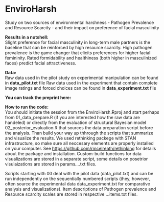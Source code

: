 # EnviroHarsh
Study on two sources of environmental harshness - Pathogen Prevalence and Resource Scarcity - and their impact on preference of facial masculinity

**Results in a nutshell:** <br>
Slight preference for facial masculinity in long-term male partners is the baseline that can be reinforced by high resource scarcity. High pathogen prevalence is the game changer that elicits preferences for higher facial femininity. Rated formidability and healthiness (both higher in masculinized faces) predict facial attractiveness.

**Data:** <br>
Raw data used in the pilot study on experimental manipulation can be found in **data_pilot.txt** file
Raw data used in the experiment that contain complete image ratings and forced choices can be found in **data_experiment.txt** file

**You can track the preprint here:**

**How to run the code:**<br>
You should initiate the session from the EnviroHarsh.Rproj and start perhaps from 01_data_prepare.R (if you are interested how the raw data are handeled) or directly from the evaluation of structural Bayesian model 02_posterior_evaluation.R that sources the data preparation script before the analysis. Than build your way up thhrough the scripts that summarize and visualize the results. We used rethinking packege with STAN infrastructure, so make sure all neccesary elements are properly installed on your computer. See https://github.com/rmcelreath/rethinking for details about the package and installation. Custom-build functions for data visualizations are stored in a separate script, some details on posetrior visulaizations are stored in params....txt files.

Scripts starting with 00 deal with the pilot data (data_pilot.txt) and can be run independently on the sequentially numbered scripts (they, however, often source the experimental data data_experiment.txt for comparative analysis and visualizations). Item descriptions of Pathogen prevalence and Resource scarcity scales are stored in respective ...items.txt files.


